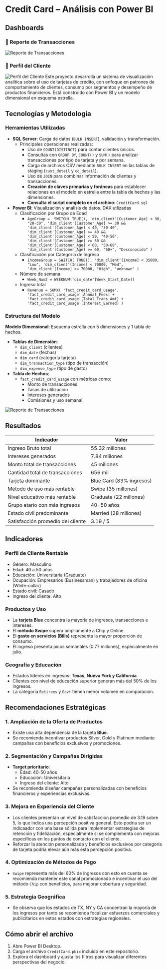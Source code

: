 # Credit Card – Análisis con Power BI
## Dashboards

### 🧾 Reporte de Transacciones
![Reporte de Transacciones](TransCreditCard.jpg)

### 👤 Perfil del Cliente
![Perfil del Cliente](PerfilCliente.jpg)
Este proyecto desarrolla un sistema de visualización analítica sobre el uso de tarjetas de crédito, con enfoque en patrones de comportamiento de clientes, consumo por segmentos y desempeño de productos financieros. Está construido con Power BI y un modelo dimensional en esquema estrella.

## Tecnologías y Metodología

### Herramientas Utilizadas
- **SQL Server**: Carga de datos (`BULK INSERT`), validación y transformación.
  - Principales operaciones realizadas:
    - Uso de `COUNT(DISTINCT)` para contar clientes únicos.
    - Consultas con `GROUP BY`, `COUNT()` y `SUM()` para analizar transacciones por tipo de tarjeta y por semana.
    - Carga de archivos CSV mediante `BULK INSERT` en las tablas de staging (`cust_detail` y `cc_detail`).
    - Uso de `JOIN` para combinar información de clientes y transacciones.
    - **Creación de claves primarias y foráneas** para establecer relaciones en el modelo en estrella entre la tabla de hechos y las dimensiones.
    - **Consulta el script completo en el archivo**: `CreditCard.sql`
- **Power BI**: Visualización y análisis de datos.
  DAX utlizadas
  - Clasificación por Grupo de Edad
    - `AgeGroup = 
  SWITCH(
      TRUE(),
      'dim_client'[Customer_Age] < 30, "20-30",
      'dim_client'[Customer_Age] >= 30 && 'dim_client'[Customer_Age] < 40, "30-40",
      'dim_client'[Customer_Age] >= 40 && 'dim_client'[Customer_Age] < 50, "40-50",
      'dim_client'[Customer_Age] >= 50 && 'dim_client'[Customer_Age] < 60, "50-60",
      'dim_client'[Customer_Age] >= 60, "60+",
      "Desconocido"
  )`
  - Clasificación por Categoría de Ingreso
    - `IncomeGroup = SWITCH(
      TRUE(),
      'dim_client'[Income] < 35000, "Low",
      'dim_client'[Income] < 70000, "Med",
      'dim_client'[Income] >= 70000, "High",
      "unknown"
  )`
  - Número de semana
    - `Week_Num2 = WEEKNUM('dim_date'[Week_Start_Date])`
  - Ingreso total
    - `Revenue = SUMX(
        'fact_credit_card_usage',
        'fact_credit_card_usage'[Annual_Fees] +
        'fact_credit_card_usage'[Total_Trans_Amt] +
        'fact_credit_card_usage'[Interest_Earned]
    )`
### Estructura del Modelo
**Modelo Dimensional**: Esquema estrella con 5 dimensiones y 1 tabla de hechos.
- **Tablas de Dimensión**:
  - `dim_client` (clientes)
  - `dim_date` (fechas)
  - `dim_card` (categoría tarjeta)
  - `dim_transaction_type` (tipo de transacción)
  - `dim_expense_type` (tipo de gasto)
- **Tabla de Hechos**:
  - `fact_credit_card_usage` con métricas como:
    - Monto de transacciones
    - Tasas de utilización
    - Intereses generados
    - Comisiones y uso semanal

![Reporte de Transacciones](Modelado.jpg)


##  Resultados 

| Indicador                         | Valor             |
|----------------------------------|-------------------|
| Ingreso Bruto total                    | 55.32 millones    |
| Intereses generados              | 7.84 millones     |
| Monto total de transacciones     | 45 millones       |
| Cantidad total de transacciones  | 656 mil           |
| Tarjeta dominante                | Blue Card (83% ingresos) |
| Método de uso más rentable       | Swipe (35 millones) |
| Nivel educativo más rentable     | Graduate (22 millones) |
| Grupo etario con más ingresos    | 40-50 años        |
| Estado civil predominante        | Married (28 millones) |
| Satisfacción promedio del cliente| 3.19 / 5          |

## Indicadores 

###  Perfil de Cliente Rentable
- Género: Masculino
- Edad: 40 a 50 años
- Educación: Universitaria (Graduate)
- Ocupación: Empresarios (Businessman) y trabajadores de oficina (White-collar)
- Estado civil: Casado
- Ingreso del cliente: Alto

###  Productos y Uso
- La **tarjeta Blue** concentra la mayoría de ingresos, transacciones e intereses.
- El **método Swipe** supera ampliamente a Chip y Online.
- El **gasto en servicios (Bills)** representa la mayor proporción de consumo.
- El ingreso presenta picos semanales (0.77 millones), especialmente en julio.

###  Geografía y Educación
- Estados líderes en ingresos: **Texas, Nueva York y California**.
- Clientes con nivel de educación superior generan más del 50% de los ingresos.
- La categoría `Retirees` y `Govt` tienen menor volumen en comparación.

##  Recomendaciones Estratégicas

### 1. Ampliación de la Oferta de Productos
- Existe una alta dependencia de la tarjeta **Blue**.
- Se recomienda incentivar productos Silver, Gold y Platinum mediante campañas con beneficios exclusivos y promociones.

### 2.  Segmentación y Campañas Dirigidas
- **Target prioritario**:
  - Edad: 40-50 años
  - Educación: Universitaria
  - Ingreso del cliente: Alto
- Se recomienda diseñar campañas personalizadas con beneficios financieros y experiencias exclusivas.

### 3.  Mejora en Experiencia del Cliente
- Los clientes presentan un nivel de satisfacción promedio de 3.19 sobre 5, lo que indica una percepción positiva general. Esto podria ser un indicaador con una base sólida para implementar estrategias de retención y fidelización, especialmente si se complementa con mejoras específicas en los puntos de contacto con el cliente.
- Reforzar la atención personalizada y beneficios exclusivos por categoría de tarjeta podría elevar aún más esta percepción positiva.

### 4.  Optimización de Métodos de Pago
-  `Swipe` representa más del 60% de ingresos con esto en cuenta se recomienda mantener este canal promocionado e incentivar el uso del método `Chip` con beneficios, para mejorar cobertura y seguridad.

### 5.  Estrategia Geográfica
- Se observa que los estados de TX, NY y CA concentran la mayoría de los ingresos por tanto se recomienda focalizar esfuerzos comerciales y publicitarios en estos estados con estrategias regionales.

##  Cómo abrir el archivo

1. Abre Power BI Desktop.
2. Carga el archivo `CreditCard.pbix` incluido en este repositorio.
3. Explora el dashboard y ajusta los filtros para visualizar diferentes perspectivas del negocio.
